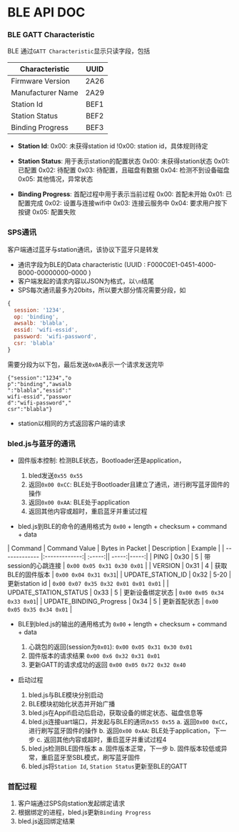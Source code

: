 # BLE API DOC

### BLE GATT Characteristic
BLE 通过`GATT Characteristic`显示只读字段，包括

| Characteristic | UUID |
| -------------- |:-------------:|
| Firmware Version | 2A26 |
| Manufacturer Name | 2A29 |
| Station Id | BEF1 |
| Station Status | BEF2 |
| Binding Progress | BEF3 |

+ **Station Id**:
  0x00: 未获得station id
  !0x00: station id，具体规则待定

+ **Station Status**: 用于表示station的配置状态
  0x00: 未获得station状态
  0x01: 已配置
  0x02: 待配置
  0x03: 待配置，且磁盘有数据
  0x04: 检测不到设备磁盘
  0x05: 其他情况，异常状态

+ **Binding Progress**: 首配过程中用于表示当前过程
  0x00: 首配未开始
  0x01: 已配置完成
  0x02: 设置与连接wifi中
  0x03: 连接云服务中
  0x04: 要求用户按下按键
  0x05: 配置失败

### SPS通讯
客户端通过蓝牙与station通讯，该协议下蓝牙只是转发

+ 通讯字段为BLE的Data characteristic (UUID : F000C0E1-0451-4000-B000-00000000-0000 )
+ 客户端发起的请求内容以JSON为格式，以`\n`结尾
+ SPS每次通讯最多为20bits，所以要大部分情况需要分段，如
```javascript
{
  session: '1234',
  op: 'binding',
  awsalb: 'blabla',
  essid: 'wifi-essid',
  password: 'wifi-password',
  csr: 'blabla'
}
```
需要分段为以下包，最后发送`0x0A`表示一个请求发送完毕
```
{"session":"1234","o
p":"binding","awsalb
":"blabla","essid":"
wifi-essid","passwor
d":"wifi-password","
csr":"blabla"}
```
+ station以相同的方式返回客户端的请求

### bled.js与蓝牙的通讯

+ 固件版本控制: 检测BLE状态，Bootloader还是application，
  1. bled发送`0x55 0x55` 
  2. 返回`0x00 0xCC`: BLE处于Bootloader且建立了通讯，进行刷写蓝牙固件的操作
  3. 返回`0x00 0xAA`: BLE处于application
  4. 返回其他内容或超时，重启蓝牙并重试过程

+ bled.js到BLE的命令的通用格式为 `0x00` + length + checksum + command + data

| Command | Command Value | Bytes in Packet | Description | Example |
| ------------- |:-------------:| :-----:|| -----:|-----:|
| PING | 0x30 | 5 | 带session的心跳连接 | `0x00 0x05 0x31 0x30 0x01` |
| VERSION | 0x31 | 4 | 获取BLE的固件版本 | `0x00 0x04 0x31 0x31`|
| UPDATE_STATION_ID | 0x32 |  5-20 | 更新station id | `0x00 0x07 0x35 0x32 0x01 0x01 0x01` |
| UPDATE_STATION_STATUS | 0x33 | 5 | 更新设备绑定状态 | `0x00 0x05 0x34 0x33 0x01`|
| UPDATE_BINDING_Progress | 0x34 | 5 | 更新首配状态 | `0x00 0x05 0x35 0x34 0x01` |

+ BLE到bled.js的输出的通用格式为 `0x00` + length + checksum + command + data
  1. 心跳包的返回(session为`0x01`): `0x00 0x05 0x31 0x30 0x01`
  2. 固件版本的请求结果 `0x00 0x6 0x32 0x31 0x01`
  3. 更新GATT的请求成功的返回 `0x00 0x05 0x72 0x32 0x40`

+ 启动过程
  1. bled.js与BLE模块分别启动
  2. BLE模块初始化状态并开始广播
  3. bled.js在Appifi启动后启动，获取设备的绑定状态、磁盘信息等 
  4. bled.js连接uart端口，并发起与BLE的通讯`0x55 0x55`
    a. 返回`0x00 0xCC`，进行刷写蓝牙固件的操作
    b. 返回`0x00 0xAA`: BLE处于application，下一步
    c. 返回其他内容或超时，重启蓝牙并重试过程4
  5. bled.js检测BLE固件版本
    a. 固件版本正常，下一步
    b. 固件版本较低或异常，重启蓝牙至SBL模式，刷写蓝牙固件
  6. bled.js将`Station Id`, `Station Status`更新至BLE的GATT

### 首配过程
  1. 客户端通过SPS向station发起绑定请求
  2. 根据绑定的进程，bled.js更新`Binding Progress`
  3. bled.js返回绑定结果

